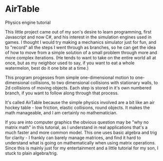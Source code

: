 # AirTable
Physics engine tutorial

This little project came out of my son's desire to learn programming, first Javascript 
and now C#, and his interest in the simulation engines used in games. I thought I would 
try making a mechanics simulator just for fun, and to "record" all the steps I went through
as branches, so he can get the idea of how to move from a simple solution of a small problem
through more and more complex iterations. (He tends to want to take on the entire world
all at once, but as my neighbor used to say, if you want to eat a whole watermelon, best 
do it one bite at a time.)

This program progesses from simple one-dimensional motion to one-dimensional collisions,
to two dimensional collisions with stationary walls, to 2d collisions of moving objects.
Each step is stored in it's own numbered branch, if you want to follow along through that
process.

It's called AirTable because the simple physics involved are a bit like an air hockey table -
low friction, elastic collisions, round objects. It makes the math manageable, and I am certainly
no mathematician.

If you are into computer graphics the obvious question may be "why no matrix math" in this
tutorial, as I understand in real applications that's a much faster and more common model.
This one uses basic algebra and trig for clarity - I frankly can barely manage matrices, and
find it hard to understand what is going on mathematically when using matrix operations.
Since this is mainly just for my entertainment and a little tutorial for my son, I stuck to
plain algebra/trig.
